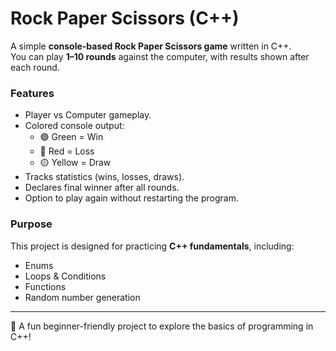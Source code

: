 # Rock Paper Scissors (C++)

A simple **console-based Rock Paper Scissors game** written in C++.  
You can play **1–10 rounds** against the computer, with results shown after each round.  

### Features
- Player vs Computer gameplay.  
- Colored console output:  
  - 🟢 Green = Win  
  - 🔴 Red = Loss  
  - 🟡 Yellow = Draw  
- Tracks statistics (wins, losses, draws).  
- Declares final winner after all rounds.  
- Option to play again without restarting the program.  

### Purpose
This project is designed for practicing **C++ fundamentals**, including:
- Enums  
- Loops & Conditions  
- Functions  
- Random number generation  

---

🚀 A fun beginner-friendly project to explore the basics of programming in C++!
